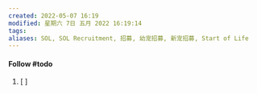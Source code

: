 ```yaml
---
created: 2022-05-07 16:19
modified: 星期六 7日 五月 2022 16:19:14
tags: 
aliases: SOL, SOL Recruitment, 招募, 幼宠招募, 新宠招募, Start of Life
---
```








#### Follow #todo 
1. [ ] 